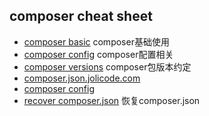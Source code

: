 ## composer cheat sheet

- [composer basic](basic.md) composer基础使用
- [composer config](config.md) composer配置相关
- [composer versions](versions.md) composer包版本约定
- [composer.json.jolicode.com](http://composer.json.jolicode.com/)
- [composer config](https://getcomposer.org/doc/06-config.md)
- [recover composer.json](recover_composer.json.md) 恢复composer.json